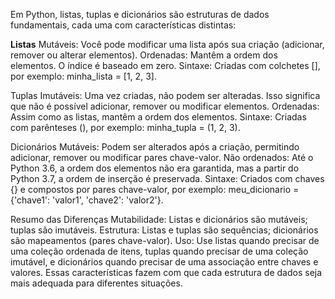 
Em Python, listas, tuplas e dicionários são estruturas de dados fundamentais, cada uma com características distintas:

<b>Listas</b>
Mutáveis: Você pode modificar uma lista após sua criação (adicionar, remover ou alterar elementos).
Ordenadas: Mantêm a ordem dos elementos. O índice é baseado em zero.
Sintaxe: Criadas com colchetes [], por exemplo: minha_lista = [1, 2, 3].

Tuplas
Imutáveis: Uma vez criadas, não podem ser alteradas. Isso significa que não é possível adicionar, remover ou modificar elementos.
Ordenadas: Assim como as listas, mantêm a ordem dos elementos.
Sintaxe: Criadas com parênteses (), por exemplo: minha_tupla = (1, 2, 3).

Dicionários
Mutáveis: Podem ser alterados após a criação, permitindo adicionar, remover ou modificar pares chave-valor.
Não ordenados: Até o Python 3.6, a ordem dos elementos não era garantida, mas a partir do Python 3.7, a ordem de inserção é preservada.
Sintaxe: Criados com chaves {} e compostos por pares chave-valor, por exemplo: meu_dicionario = {'chave1': 'valor1', 'chave2': 'valor2'}.

Resumo das Diferenças
Mutabilidade: Listas e dicionários são mutáveis; tuplas são imutáveis.
Estrutura: Listas e tuplas são sequências; dicionários são mapeamentos (pares chave-valor).
Uso: Use listas quando precisar de uma coleção ordenada de itens, tuplas quando precisar de uma coleção imutável, e dicionários quando precisar de uma associação entre chaves e valores.
Essas características fazem com que cada estrutura de dados seja mais adequada para diferentes situações.
